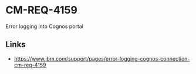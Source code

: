 # CM-REQ-4159


Error logging into Cognos portal


## Links

- https://www.ibm.com/support/pages/error-logging-cognos-connection-cm-req-4159